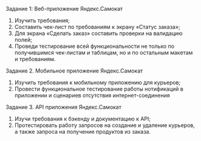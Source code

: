 Задание 1: Веб-приложение Яндекс.Самокат
1. Изучить требования;
2. Составить чек-лист по требованиям к экрану «Статус заказа»;
3. Для экрана «Сделать заказ» составить проверки на валидацию полей;
4. Проведи тестирование всей функциональности не только по получившимся чек-листам и таблицам, но и по остальным макетам и требованиям.

Задание 2. Мобильное приложение Яндекс.Самокат
1. Изучить требования к мобильному приложению для курьеров;
2. Провести функциональное тестирование работы нотификаций в приложении и сценариев отсутствия интернет-соединения

Задание 3. API приложения Яндекс.Самокат
1. Изучи требования к бэкенду и документацию к API;
2. Протестировать работу запросов на создание и удаление курьеров, а также запроса на получение продуктов из заказа.

